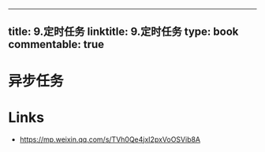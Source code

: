 
---
title: 9.定时任务
linktitle: 9.定时任务
type: book
commentable: true
---

# 异步任务

# Links

- https://mp.weixin.qq.com/s/TVh0Qe4jxI2pxVoOSVib8A

    
